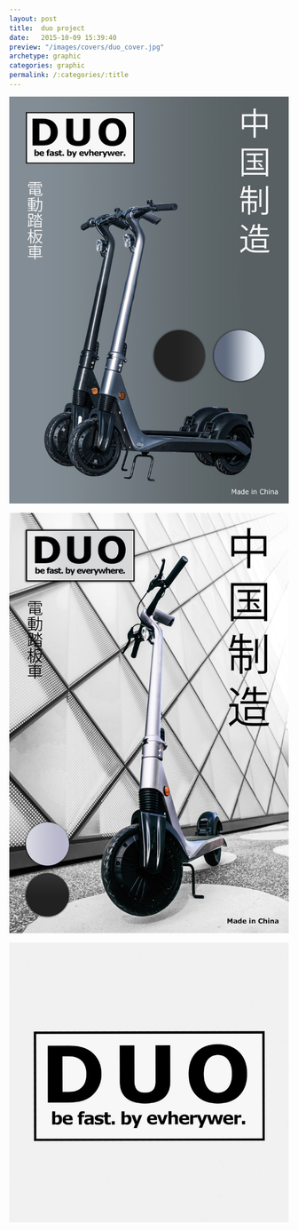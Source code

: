 ```yaml
---
layout: post
title:  duo project
date:   2015-10-09 15:39:40
preview: "/images/covers/duo_cover.jpg"
archetype: graphic
categories: graphic
permalink: /:categories/:title
---
```


![Picture 1](\images\graphic-design\duo-projects\1.jpg)

![Picture 2](\images\graphic-design\duo-projects\2.jpg)

![Picture 2](\images\graphic-design\duo-projects\3.jpg)


